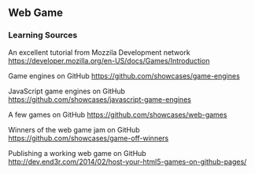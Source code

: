 ## Web Game

### Learning Sources

An excellent tutorial from Mozzila Development network
https://developer.mozilla.org/en-US/docs/Games/Introduction

Game engines on GitHub
https://github.com/showcases/game-engines

JavaScript game engines on GitHub
https://github.com/showcases/javascript-game-engines

A few games on GitHub
https://github.com/showcases/web-games

Winners of the web game jam on GitHub
https://github.com/showcases/game-off-winners

Publishing a working web game on GitHub
http://dev.end3r.com/2014/02/host-your-html5-games-on-github-pages/